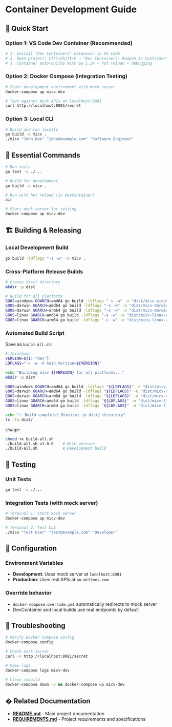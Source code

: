 # Container Development Guide

## 🚀 Quick Start

### Option 1: VS Code Dev Container (Recommended)
```bash
# 1. Install "Dev Containers" extension in VS Code
# 2. Open project: Ctrl+Shift+P → "Dev Containers: Reopen in Container"
# 3. Container auto-builds with Go 1.24 + hot reload + debugging
```

### Option 2: Docker Compose (Integration Testing)
```bash
# Start development environment with mock server
docker-compose up micv-dev

# Test against mock APIs at localhost:8081
curl http://localhost:8081/secret
```

### Option 3: Local CLI
```bash
# Build and run locally
go build -o micv .
./micv "John Doe" "john@example.com" "Software Engineer"
```

## 🔧 Essential Commands

```bash
# Run tests
go test -v ./...

# Build for development
go build -o micv .

# Run with hot reload (in DevContainer)
air

# Start mock server for testing
docker-compose up micv-dev
```

## 🏗️ Building & Releasing

### Local Development Build
```bash
go build -ldflags "-s -w" -o micv .
```

### Cross-Platform Release Builds
```bash
# Create dist/ directory
mkdir -p dist

# Build for all platforms
GOOS=windows GOARCH=amd64 go build -ldflags "-s -w" -o "dist/micv-windows-amd64.exe" .
GOOS=darwin GOARCH=amd64 go build -ldflags "-s -w" -o "dist/micv-darwin-amd64" .
GOOS=darwin GOARCH=arm64 go build -ldflags "-s -w" -o "dist/micv-darwin-arm64" .
GOOS=linux GOARCH=amd64 go build -ldflags "-s -w" -o "dist/micv-linux-amd64" .
GOOS=linux GOARCH=arm64 go build -ldflags "-s -w" -o "dist/micv-linux-arm64" .
```

### Automated Build Script
Save as `build-all.sh`:
```bash
#!/bin/bash
VERSION=${1:-"dev"}
LDFLAGS="-s -w -X main.Version=${VERSION}"

echo "Building micv ${VERSION} for all platforms..."
mkdir -p dist

GOOS=windows GOARCH=amd64 go build -ldflags "${LDFLAGS}" -o "dist/micv-windows-amd64.exe" .
GOOS=darwin GOARCH=amd64 go build -ldflags "${LDFLAGS}" -o "dist/micv-darwin-amd64" .
GOOS=darwin GOARCH=arm64 go build -ldflags "${LDFLAGS}" -o "dist/micv-darwin-arm64" .
GOOS=linux GOARCH=amd64 go build -ldflags "${LDFLAGS}" -o "dist/micv-linux-amd64" .
GOOS=linux GOARCH=arm64 go build -ldflags "${LDFLAGS}" -o "dist/micv-linux-arm64" .

echo "✅ Build complete! Binaries in dist/ directory"
ls -la dist/
```

Usage:
```bash
chmod +x build-all.sh
./build-all.sh v1.0.0    # With version
./build-all.sh           # Development build
```

## 🧪 Testing

### Unit Tests
```bash
go test -v ./...
```

### Integration Tests (with mock server)
```bash
# Terminal 1: Start mock server
docker-compose up micv-dev

# Terminal 2: Test CLI
./micv "Test User" "test@example.com" "Developer"
```

## 🔧 Configuration

### Environment Variables
- **Development**: Uses mock server at `localhost:8081`
- **Production**: Uses real APIs at `au.mitimes.com`

### Override behavior
- `docker-compose.override.yml` automatically redirects to mock server
- DevContainer and local builds use real endpoints by default

## 🚨 Troubleshooting

```bash
# Verify Docker Compose config
docker-compose config

# Check mock server
curl -v http://localhost:8081/secret

# View logs
docker-compose logs micv-dev

# Clean rebuild
docker-compose down -v && docker-compose up micv-dev
```

## � Related Documentation

- **[README.md](./README.md)** - Main project documentation
- **[REQUIREMENTS.md](./REQUIREMENTS.md)** - Project requirements and specifications
